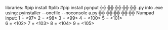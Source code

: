 libraries:
#pip install ftplib
#pip install pynput
╬╬
╬╬
╬╬
╬╬
╬╬
.py into .exe using:
pyinstaller --onefile --noconsole a.py
╬╬
╬╬
╬╬
╬╬
╬╬
Numpad input:
1 = <97>
2 = <98>
3 = <99>
4 = <100>
5 = <101>          
6 = <102>
7 = <103>
8 = <104>
9 = <105>

